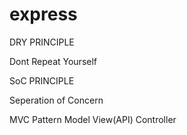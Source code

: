 # express

DRY PRINCIPLE

Dont Repeat Yourself

SoC PRINCIPLE

Seperation of Concern

MVC Pattern
Model View(API) Controller
